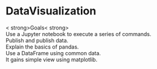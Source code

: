 # DataVisualization

< strong>Goals< strong> <br>
Use a Jupyter notebook to execute a series of commands.<br>
Publish and publish data.<br>
Explain the basics of pandas.<br>
Use a DataFrame using common data.<br>
It gains simple view using matplotlib.<br>
